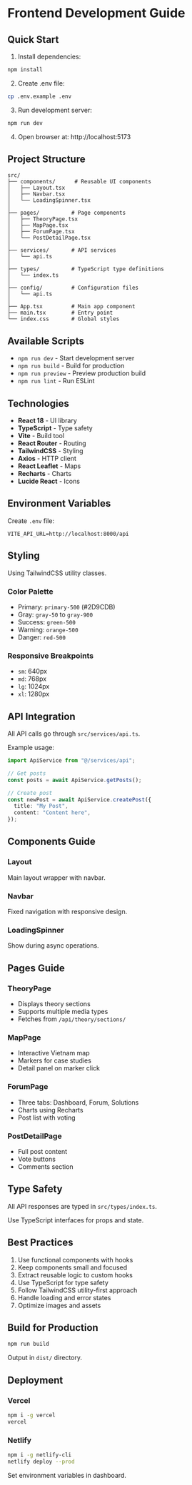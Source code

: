 # Frontend Development Guide

## Quick Start

1. Install dependencies:

```bash
npm install
```

2. Create .env file:

```bash
cp .env.example .env
```

3. Run development server:

```bash
npm run dev
```

4. Open browser at: http://localhost:5173

## Project Structure

```
src/
├── components/      # Reusable UI components
│   ├── Layout.tsx
│   ├── Navbar.tsx
│   └── LoadingSpinner.tsx
│
├── pages/          # Page components
│   ├── TheoryPage.tsx
│   ├── MapPage.tsx
│   ├── ForumPage.tsx
│   └── PostDetailPage.tsx
│
├── services/       # API services
│   └── api.ts
│
├── types/          # TypeScript type definitions
│   └── index.ts
│
├── config/         # Configuration files
│   └── api.ts
│
├── App.tsx         # Main app component
├── main.tsx        # Entry point
└── index.css       # Global styles
```

## Available Scripts

- `npm run dev` - Start development server
- `npm run build` - Build for production
- `npm run preview` - Preview production build
- `npm run lint` - Run ESLint

## Technologies

- **React 18** - UI library
- **TypeScript** - Type safety
- **Vite** - Build tool
- **React Router** - Routing
- **TailwindCSS** - Styling
- **Axios** - HTTP client
- **React Leaflet** - Maps
- **Recharts** - Charts
- **Lucide React** - Icons

## Environment Variables

Create `.env` file:

```env
VITE_API_URL=http://localhost:8000/api
```

## Styling

Using TailwindCSS utility classes.

### Color Palette

- Primary: `primary-500` (#2D9CDB)
- Gray: `gray-50` to `gray-900`
- Success: `green-500`
- Warning: `orange-500`
- Danger: `red-500`

### Responsive Breakpoints

- `sm`: 640px
- `md`: 768px
- `lg`: 1024px
- `xl`: 1280px

## API Integration

All API calls go through `src/services/api.ts`.

Example usage:

```typescript
import ApiService from "@/services/api";

// Get posts
const posts = await ApiService.getPosts();

// Create post
const newPost = await ApiService.createPost({
  title: "My Post",
  content: "Content here",
});
```

## Components Guide

### Layout

Main layout wrapper with navbar.

### Navbar

Fixed navigation with responsive design.

### LoadingSpinner

Show during async operations.

## Pages Guide

### TheoryPage

- Displays theory sections
- Supports multiple media types
- Fetches from `/api/theory/sections/`

### MapPage

- Interactive Vietnam map
- Markers for case studies
- Detail panel on marker click

### ForumPage

- Three tabs: Dashboard, Forum, Solutions
- Charts using Recharts
- Post list with voting

### PostDetailPage

- Full post content
- Vote buttons
- Comments section

## Type Safety

All API responses are typed in `src/types/index.ts`.

Use TypeScript interfaces for props and state.

## Best Practices

1. Use functional components with hooks
2. Keep components small and focused
3. Extract reusable logic to custom hooks
4. Use TypeScript for type safety
5. Follow TailwindCSS utility-first approach
6. Handle loading and error states
7. Optimize images and assets

## Build for Production

```bash
npm run build
```

Output in `dist/` directory.

## Deployment

### Vercel

```bash
npm i -g vercel
vercel
```

### Netlify

```bash
npm i -g netlify-cli
netlify deploy --prod
```

Set environment variables in dashboard.
